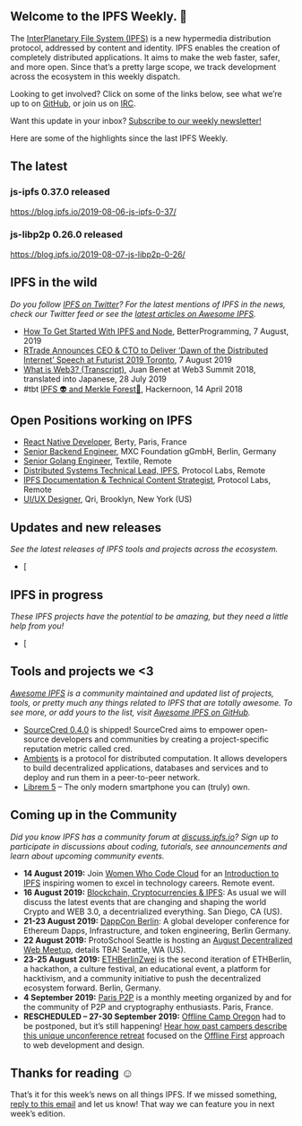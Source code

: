 ## Welcome to the IPFS Weekly. 👋

The [InterPlanetary File System (IPFS)](https://ipfs.io/) is a new hypermedia distribution protocol, addressed by content and identity. IPFS enables the creation of completely distributed applications. It aims to make the web faster, safer, and more open. Since that’s a pretty large scope, we track development across the ecosystem in this weekly dispatch.

Looking to get involved? Click on some of the links below, see what we’re up to on [GitHub](https://github.com/ipfs), or join us on [IRC](https://riot.im/app/#/room/#ipfs:matrix.org).

Want this update in your inbox? [Subscribe to our weekly newsletter!](https://tinyletter.com/ipfsnewsletter)

Here are some of the highlights since the last IPFS Weekly.

## The latest

### js-ipfs 0.37.0 released
https://blog.ipfs.io/2019-08-06-js-ipfs-0-37/

### js-libp2p 0.26.0 released
https://blog.ipfs.io/2019-08-07-js-libp2p-0-26/

## IPFS in the wild
*Do you follow [IPFS on Twitter](https://twitter.com/IPFSbot)? For the latest mentions of IPFS in the news, check our Twitter feed or see the [latest articles on Awesome IPFS](https://awesome.ipfs.io/articles/).* 

+ [How To Get Started With IPFS and Node](https://medium.com/better-programming/how-to-get-started-with-ipfs-and-node-fa04baec6b3a), BetterProgramming, 7 August, 2019
+ [RTrade Announces CEO & CTO to Deliver ‘Dawn of the Distributed Internet’ Speech at Futurist 2019 Toronto](https://medium.com/rtrade-technologies/rtrade-announces-ceo-cto-to-deliver-dawn-of-the-distributed-internet-speech-at-futurist-2019-b39fcdc94e11), 7 August 2019
+ [What is Web3? (Transcript)](https://medium.com/@onion797jp/what-is-web3-transcript-7e867e96ddb1), Juan Benet at Web3 Summit 2018, translated into Japanese, 28 July 2019
+ #tbt [IPFS 👽 and Merkle Forest🌳](https://hackernoon.com/ipfs-and-merkle-forest-a6b7f15f3537), Hackernoon, 14 April 2018


## Open Positions working on IPFS

+ [React Native Developer](https://berty.tech/jobs/react-native-developer/), Berty, Paris, France
+ [Senior Backend Engineer](https://www.golangprojects.com/golang-go-job-dcr-Senior-Backend-Engineer-Berlin-MXC-Foundation-gGmbH.html), MXC Foundation gGmbH, Berlin, Germany
+ [Senior Golang Engineer](https://www.golangprojects.com/golang-go-job-def-Senior-Golang-Engineer-Remote-Textile.html), Textile, Remote
+ [Distributed Systems Technical Lead, IPFS](https://jobs.lever.co/protocol/9283f9b0-de64-4e1f-a221-5d02b0202198), Protocol Labs, Remote
+ [IPFS Documentation & Technical Content Strategist](https://jobs.lever.co/protocol/e7db2c84-afd7-44a4-9a27-449c751d8289), Protocol Labs, Remote
+ [UI/UX Designer](https://www.linkedin.com/jobs/view/1335924519/), Qri, Brooklyn, New York (US)


## Updates and new releases
*See the latest releases of IPFS tools and projects across the ecosystem.*

+ [



## IPFS in progress
*These IPFS projects have the potential to be amazing, but they need a little help from you!*

+ [


## Tools and projects we <3
*[Awesome IPFS](https://awesome.ipfs.io/) is a community maintained and updated list of projects, tools, or pretty much any things related to IPFS that are totally awesome. To see more, or add yours to the list, visit [Awesome IPFS on GitHub](https://github.com/ipfs/awesome-ipfs).* 

+ [SourceCred 0.4.0](https://github.com/sourcecred/sourcecred/releases/tag/v0.4.0) is shipped! SourceCred aims to empower open-source developers and communities by creating a project-specific reputation metric called cred.
+ [Ambients](https://ambients.org/) is a protocol for distributed computation. It allows developers to build decentralized applications, databases and services and to deploy and run them in a peer-to-peer network. 
+ [Librem 5](https://puri.sm/products/librem-5/) – The only modern smartphone you can (truly) own.


## Coming up in the Community
*Did you know IPFS has a community forum at [discuss.ipfs.io](https://discuss.ipfs.io/)? Sign up to participate in discussions about coding, tutorials, see announcements and learn about upcoming community events.*

+ **14 August 2019:** Join [Women Who Code Cloud](https://www.womenwhocode.com/cloud/events) for an [Introduction to IPFS](https://zoom.us/webinar/register/WN_jnKnkxjJR3OOxf3kPa7Xfg) inspiring women to excel in technology careers. Remote event.
+ **16 August 2019:** [Blockchain, Cryptocurrencies & IPFS](https://www.meetup.com/Blockchain-Cryptocurrencies-Interplanetary-File-System/events/vldkqqyzlbfc/): As usual we will discuss the latest events that are changing and shaping the world Crypto and WEB 3.0, a decentrialized everything. San Diego, CA (US). 
+ **21-23 August 2019:** [DappCon Berlin](https://www.dappcon.io/): A global developer conference for Ethereum Dapps, Infrastructure, and token engineering, Berlin Germany.
+ **22 August 2019:** ProtoSchool Seattle is hosting an 
[August Decentralized Web Meetup](https://www.meetup.com/ProtoSchool-Seattle-Learn-to-Make-the-Decentralized-Web/events/262328555/), details TBA! Seattle, WA (US).
+ **23-25 August 2019:** [ETHBerlinZwei](https://ethberlinzwei.com/) is the second iteration of ETHBerlin, a hackathon, a culture festival, an educational event, a platform for hacktivism, and a community initiative to push the decentralized ecosystem forward. Berlin, Germany.
+ **4 September 2019:** [Paris P2P](https://www.meetup.com/Paris-P2P/events/263171540/) is a monthly meeting organized by and for the community of P2P and cryptography enthusiasts. Paris, France.
+ **RESCHEDULED – 27-30 September 2019:** [Offline Camp Oregon](http://offlinefirst.org/camp) had to be postponed, but it’s still happening! [Hear how past campers describe this unique unconference retreat](https://youtu.be/FNtpPW_7H1k) focused on the [Offline First](http://offlinefirst.org/) approach to web development and design. 


## Thanks for reading ☺️

That’s it for this week’s news on all things IPFS. If we missed something, [reply to this email](mailto:newsletter@ipfs.io) and let us know! That way we can feature you in next week’s edition. 
